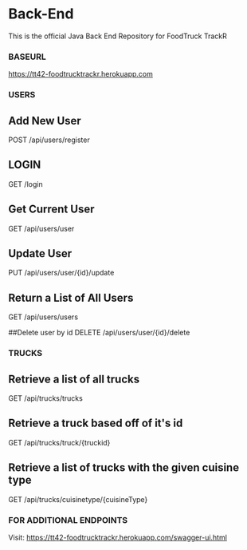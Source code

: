# Back-End
This is the official Java Back End Repository for FoodTruck TrackR

### BASEURL
https://tt42-foodtrucktrackr.herokuapp.com


### USERS

## Add New User
POST
/api/users/register

## LOGIN
GET
/login

## Get Current User
GET
/api/users/user

## Update User
PUT
/api/users/user/{id}/update

## Return a List of All Users
GET
/api/users/users

##Delete user by id
DELETE
/api/users/user/{id}/delete


### TRUCKS

## Retrieve a list of all trucks
GET
/api/trucks/trucks

## Retrieve a truck based off of it's id
GET
/api/trucks/truck/{truckid}

## Retrieve a list of trucks with the given cuisine type
GET
/api/trucks/cuisinetype/{cuisineType}


### FOR ADDITIONAL ENDPOINTS
Visit: https://tt42-foodtrucktrackr.herokuapp.com/swagger-ui.html